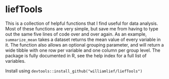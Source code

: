 # liefTools
This is a collection of helpful functions that I find useful for data analysis. Most of these functions are very simple, but save me from having to type out the same five lines of code over and over again. As an example, `summarize_mean` takes a dataset returns the mean value of every variable in it. The function also allows an optional grouping parameter, and will return a wide tibble with one row per variable and one column per group level. The package is fully documented in R, see the help index for a full list of variables. 

Install using 
` devtools::install_github("williamlief/liefTools") `
